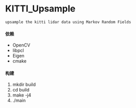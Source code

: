 # KITTI_Upsample
    upsample the kitti lidar data using Markov Random Fields

#### 依赖

+ OpenCV
+ libpcl
+ Eigen
+ cmake

#### 构建

1. mkdir build
2. cd build
3. make -j4
4. ./main
